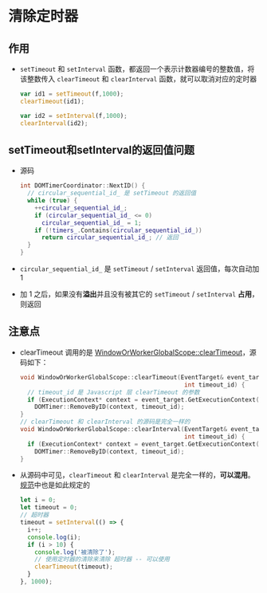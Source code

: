 # 清除定时器

## 作用

+ `setTimeout` 和 `setInterval` 函数，都返回一个表示计数器编号的整数值，将该整数传入 `clearTimeout` 和 `clearInterval` 函数，就可以取消对应的定时器

  ```js
  var id1 = setTimeout(f,1000);
  clearTimeout(id1);

  var id2 = setInterval(f,1000);
  clearInterval(id2);
  ```

## setTimeout和setInterval的返回值问题

+ 源码

  ```c++
  int DOMTimerCoordinator::NextID() {
    // circular_sequential_id_ 是 setTimeout 的返回值
    while (true) {
      ++circular_sequential_id_;
      if (circular_sequential_id_ <= 0)
        circular_sequential_id_ = 1;
      if (!timers_.Contains(circular_sequential_id_))
        return circular_sequential_id_; // 返回
    }
  }
  ```

+ `circular_sequential_id_` 是 `setTimeout` / `setInterval` 返回值，每次自动加 1

+ 加 1 之后，如果没有**溢出**并且没有被其它的 `setTimeout` / `setInterval` **占用**，则返回

## 注意点

+ clearTimeout 调用的是 [WindowOrWorkerGlobalScope::clearTimeout](https://link.zhihu.com/?target=https://chromium.googlesource.com/chromium/src/+/refs/tags/91.0.4437.3/third_party/blink/renderer/core/frame/window_or_worker_global_scope.cc#212 "WindowOrWorkerGlobalScope::clearTimeout")，源码如下：

  ```c++
  void WindowOrWorkerGlobalScope::clearTimeout(EventTarget& event_target,
                                                int timeout_id) {
    // timeout_id 是 Javascript 层 clearTimeout 的参数
    if (ExecutionContext* context = event_target.GetExecutionContext())
      DOMTimer::RemoveByID(context, timeout_id);
  }
  // clearTimeout 和 clearInterval 的源码是完全一样的
  void WindowOrWorkerGlobalScope::clearInterval(EventTarget& event_target,
                                                int timeout_id) {
    if (ExecutionContext* context = event_target.GetExecutionContext())
      DOMTimer::RemoveByID(context, timeout_id);
  }
  ```

+ 从源码中可见，`clearTimeout` 和 `clearInterval` 是完全一样的，**可以混用**。[规范](https://link.zhihu.com/?target=https://html.spec.whatwg.org/multipage/timers-and-user-prompts.html "规范")中也是如此规定的

  ```js
  let i = 0;
  let timeout = 0;
  // 超时器
  timeout = setInterval(() => {
    i++;
    console.log(i);
    if (i > 10) {
      console.log('被清除了');
      // 使用定时器的清除来清除 超时器 -- 可以使用
      clearTimeout(timeout);
    }
  }, 1000);
  ```
